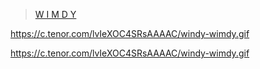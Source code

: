 
<blockquote class="imgur-embed-pub" lang="en" data-id="WSgs6Tg"  ><a href="//imgur.com/WSgs6Tg">W I M D Y</a></blockquote><script async src="//s.imgur.com/min/embed.js" charset="utf-8"></script>

<a href="https://c.tenor.com/lvIeXOC4SRsAAAAC/windy-wimdy.gif"></a>
https://c.tenor.com/lvIeXOC4SRsAAAAC/windy-wimdy.gif

https://c.tenor.com/lvIeXOC4SRsAAAAC/windy-wimdy.gif
